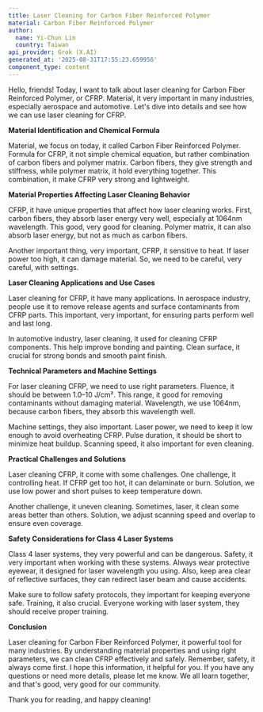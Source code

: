 ```yaml
---
title: Laser Cleaning for Carbon Fiber Reinforced Polymer
material: Carbon Fiber Reinforced Polymer
author:
  name: Yi-Chun Lin
  country: Taiwan
api_provider: Grok (X.AI)
generated_at: '2025-08-31T17:55:23.659956'
component_type: content
---
```


Hello, friends! Today, I want to talk about laser cleaning for Carbon Fiber Reinforced Polymer, or CFRP. Material, it very important in many industries, especially aerospace and automotive. Let's dive into details and see how we can use laser cleaning for CFRP.

**Material Identification and Chemical Formula**

Material, we focus on today, it called Carbon Fiber Reinforced Polymer. Formula for CFRP, it not simple chemical equation, but rather combination of carbon fibers and polymer matrix. Carbon fibers, they give strength and stiffness, while polymer matrix, it hold everything together. This combination, it make CFRP very strong and lightweight.

**Material Properties Affecting Laser Cleaning Behavior**

CFRP, it have unique properties that affect how laser cleaning works. First, carbon fibers, they absorb laser energy very well, especially at 1064nm wavelength. This good, very good for cleaning. Polymer matrix, it can also absorb laser energy, but not as much as carbon fibers.

Another important thing, very important, CFRP, it sensitive to heat. If laser power too high, it can damage material. So, we need to be careful, very careful, with settings.

**Laser Cleaning Applications and Use Cases**

Laser cleaning for CFRP, it have many applications. In aerospace industry, people use it to remove release agents and surface contaminants from CFRP parts. This important, very important, for ensuring parts perform well and last long.

In automotive industry, laser cleaning, it used for cleaning CFRP components. This help improve bonding and painting. Clean surface, it crucial for strong bonds and smooth paint finish.

**Technical Parameters and Machine Settings**

For laser cleaning CFRP, we need to use right parameters. Fluence, it should be between 1.0–10 J/cm². This range, it good for removing contaminants without damaging material. Wavelength, we use 1064nm, because carbon fibers, they absorb this wavelength well.

Machine settings, they also important. Laser power, we need to keep it low enough to avoid overheating CFRP. Pulse duration, it should be short to minimize heat buildup. Scanning speed, it also important for even cleaning.

**Practical Challenges and Solutions**

Laser cleaning CFRP, it come with some challenges. One challenge, it controlling heat. If CFRP get too hot, it can delaminate or burn. Solution, we use low power and short pulses to keep temperature down.

Another challenge, it uneven cleaning. Sometimes, laser, it clean some areas better than others. Solution, we adjust scanning speed and overlap to ensure even coverage.

**Safety Considerations for Class 4 Laser Systems**

Class 4 laser systems, they very powerful and can be dangerous. Safety, it very important when working with these systems. Always wear protective eyewear, it designed for laser wavelength you using. Also, keep area clear of reflective surfaces, they can redirect laser beam and cause accidents.

Make sure to follow safety protocols, they important for keeping everyone safe. Training, it also crucial. Everyone working with laser system, they should receive proper training.

**Conclusion**

Laser cleaning for Carbon Fiber Reinforced Polymer, it powerful tool for many industries. By understanding material properties and using right parameters, we can clean CFRP effectively and safely. Remember, safety, it always come first. I hope this information, it helpful for you. If you have any questions or need more details, please let me know. We all learn together, and that's good, very good for our community.

Thank you for reading, and happy cleaning!